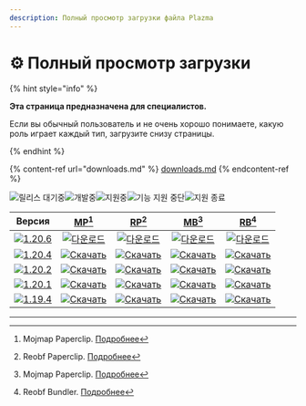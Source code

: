 ```yaml
---
description: Полный просмотр загрузки файла Plazma
---
```


# ⚙️ Полный просмотр загрузки

{% hint style="info" %}

**Эта страница предназначена для специалистов.**

Если вы обычный пользователь и не очень хорошо понимаете, какую роль играет каждый тип,
загрузите снизу страницы.

{% endhint %}

{% content-ref url="downloads.md" %}
[downloads.md](downloads.md)
{% endcontent-ref %}

[wtr]: https://badge.plazmamc.org/0/Ожидание%20релиза

![릴리스 대기중][wtr]![개발중](https://badge.plazmamc.org/1/개발중)![지원중](https://badge.plazmamc.org/2/지원중)![기능 지원 중단](https://badge.plazmamc.org/6/기능%20지원%20중단)![지원 종료](https://badge.plazmamc.org/4/지원%20종료)

|                                       Версия                                      |                             [MP](#user-content-fn-1)[^1]                             |                             [RP](#user-content-fn-2)[^2]                             |                             [MB](#user-content-fn-3)[^3]                             |                             [RB](#user-content-fn-4)[^4]                             |
| :-------------------------------------------------------------------------------: | :----------------------------------------------------------------------------------: | :----------------------------------------------------------------------------------: | :----------------------------------------------------------------------------------: | :----------------------------------------------------------------------------------: |
| [![1.20.6](https://badge.plazmamc.org/2/1.20.6)](https://git.plazmamc.org/1.20.6) |    [![다운로드](https://badge.plazmamc.org/1/다운로드)](https://dl.plazmamc.org/1.20.6/0)    |    [![다운로드](https://badge.plazmamc.org/1/다운로드)](https://dl.plazmamc.org/1.20.6/1)    |    [![다운로드](https://badge.plazmamc.org/1/다운로드)](https://dl.plazmamc.org/1.20.6/2)    |    [![다운로드](https://badge.plazmamc.org/1/다운로드)](https://dl.plazmamc.org/1.20.6/3)    |
| [![1.20.4](https://badge.plazmamc.org/2/1.20.4)](https://git.plazmamc.org/1.20.4) | [![Скачать](https://badge.plazmamc.org/1/Скачать)](https://dl.plazmamc.org/1.20.4/0) | [![Скачать](https://badge.plazmamc.org/1/Скачать)](https://dl.plazmamc.org/1.20.4/1) | [![Скачать](https://badge.plazmamc.org/1/Скачать)](https://dl.plazmamc.org/1.20.4/2) | [![Скачать](https://badge.plazmamc.org/1/Скачать)](https://dl.plazmamc.org/1.20.4/3) |
| [![1.20.2](https://badge.plazmamc.org/4/1.20.2)](https://git.plazmamc.org/1.20.2) | [![Скачать](https://badge.plazmamc.org/1/Скачать)](https://dl.plazmamc.org/1.20.2/0) | [![Скачать](https://badge.plazmamc.org/1/Скачать)](https://dl.plazmamc.org/1.20.2/1) | [![Скачать](https://badge.plazmamc.org/1/Скачать)](https://dl.plazmamc.org/1.20.2/2) | [![Скачать](https://badge.plazmamc.org/1/Скачать)](https://dl.plazmamc.org/1.20.2/3) |
| [![1.20.1](https://badge.plazmamc.org/4/1.20.1)](https://git.plazmamc.org/1.20.1) | [![Скачать](https://badge.plazmamc.org/1/Скачать)](https://dl.plazmamc.org/1.20.1/0) | [![Скачать](https://badge.plazmamc.org/1/Скачать)](https://dl.plazmamc.org/1.20.1/1) | [![Скачать](https://badge.plazmamc.org/1/Скачать)](https://dl.plazmamc.org/1.20.1/2) | [![Скачать](https://badge.plazmamc.org/1/Скачать)](https://dl.plazmamc.org/1.20.1/3) |
| [![1.19.4](https://badge.plazmamc.org/4/1.19.4)](https://git.plazmamc.org/1.19.4) | [![Скачать](https://badge.plazmamc.org/1/Скачать)](https://dl.plazmamc.org/1.19.4/0) | [![Скачать](https://badge.plazmamc.org/1/Скачать)](https://dl.plazmamc.org/1.19.4/1) | [![Скачать](https://badge.plazmamc.org/1/Скачать)](https://dl.plazmamc.org/1.19.4/2) | [![Скачать](https://badge.plazmamc.org/1/Скачать)](https://dl.plazmamc.org/1.19.4/3) |

***

[^1]: Mojmap Paperclip. [Подробнее](../administration/getting-started#id-2)

[^2]: Reobf Paperclip. [Подробнее](../administration/getting-started#id-2)

[^3]: Mojmap Paperclip. [Подробнее](../administration/getting-started#id-2)

[^4]: Reobf Bundler. [Подробнее](../administration/getting-started#id-2)
